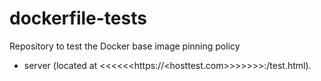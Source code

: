 # dockerfile-tests

Repository to test the Docker base image pinning policy

- server (located at <<<<<<https://<hosttest.com>>>>>>>:<port>/test.html).
